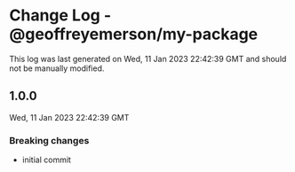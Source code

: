 # Change Log - @geoffreyemerson/my-package

This log was last generated on Wed, 11 Jan 2023 22:42:39 GMT and should not be manually modified.

## 1.0.0
Wed, 11 Jan 2023 22:42:39 GMT

### Breaking changes

- initial commit

